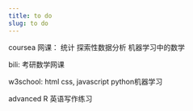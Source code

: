 ```yaml
---
title: to do
slug: to do
---
```


coursea 网课：
统计
探索性数据分析
机器学习中的数学

bili:
考研数学网课

w3school:
html css, javascript
python机器学习


advanced R
英语写作练习


